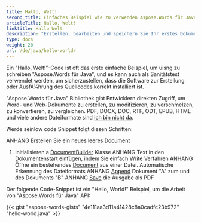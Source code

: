 ```yaml
---
title: Hallo, Welt!
second_title: Einfaches Beispiel wie zu verwenden Aspose.Words für Java
articleTitle: Hallo, Welt!
linktitle: Hallo Welt
description: "Erstellen, bearbeiten und speichern Sie Ihr erstes Dokument in jedem unterstützten Format mit Aspose.Words für Java seine Einfachheit und Kraft in Java."
type: docs
weight: 20
url: /de/java/hello-world/
---
```


Ein "Hallo, Welt!"-Code ist oft das erste einfache Beispiel, um uisng zu schreiben "Aspose.Words für Java", und es kann auch als Sanitätstest verwendet werden, um sicherzustellen, dass die Software zur Erstellung oder AusfÃ1⁄4hrung des Quellcodes korrekt installiert ist.

"Aspose.Words für Java" Bibliothek gibt Entwicklern direkten Zugriff, um Word- und Web-Dokumente zu erstellen, zu modifizieren, zu verschmelzen, zu konvertieren, zu vergleichen. PDF, DOCX, DOC, RTF, ODT, EPUB, HTML und viele andere Dateiformate sind [Ich bin nicht da](/words/de/java/supported-document-formats/).

Werde seinlow code Snippet folgt diesen Schritten:

ANHANG Erstellen Sie ein neues leeres [Document](https://reference.aspose.com/words/java/com.aspose.words/document/)
1. Initialisieren a [DocumentBuilder](https://reference.aspose.com/words/java/com.aspose.words/documentbuilder/) Klasse
ANHANG Text in den Dokumentenstart einfügen, indem Sie einfach [Write](https://reference.aspose.com/words/java/com.aspose.words/documentbuilder/#write-java.lang.String) Verfahren
ANHANG Öffne ein bestehendes [Document](https://reference.aspose.com/words/java/com.aspose.words/document/#Document-java.lang.String) aus einer Datei. Automatische Erkennung des Dateiformats
ANHANG [Append](https://reference.aspose.com/words/java/com.aspose.words/document/#appendDocument-com.aspose.words.Document-int) Dokument "A" zum und des Dokuments "B"
ANHANG [Save](https://reference.aspose.com/words/java/com.aspose.words/document/#save-java.lang.String) die Ausgabe als PDF

Der folgende Code-Snippet ist ein "Hello, World!" Beispiel, um die Arbeit von "Aspose.Words für Java" API:

{{< gist "aspose-words-gists" "4e111aa3d11a41428c8a0cadfc23b972" "hello-world.java" >}}
